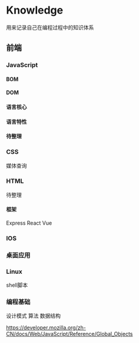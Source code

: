 # Knowledge
用来记录自己在编程过程中的知识体系

## 前端
### JavaScript
#### BOM
#### DOM
#### 语言核心
#### 语言特性
#### 待整理
### CSS
媒体查询
### HTML
待整理
#### 框架
Express
React
Vue

### IOS

### 桌面应用

### Linux
shell脚本

### 编程基础
设计模式
算法
数据结构





https://developer.mozilla.org/zh-CN/docs/Web/JavaScript/Reference/Global_Objects

